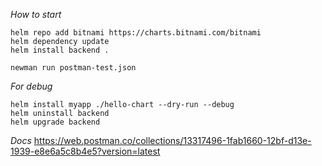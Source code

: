 *How to start*
```
helm repo add bitnami https://charts.bitnami.com/bitnami
helm dependency update
helm install backend .

newman run postman-test.json
```

*For debug*
```
helm install myapp ./hello-chart --dry-run --debug
helm uninstall backend
helm upgrade backend
```

*Docs*
https://web.postman.co/collections/13317496-1fab1660-12bf-d13e-1939-e8e6a5c8b4e5?version=latest